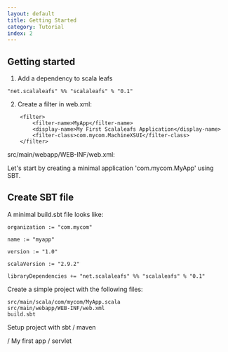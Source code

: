 ```yaml
---
layout: default
title: Getting Started
category: Tutorial
index: 2
---
```


## Getting started

1. Add a dependency to scala leafs

```
"net.scalaleafs" %% "scalaleafs" % "0.1"
```

2. Create a filter in web.xml:
```
    <filter>
        <filter-name>MyApp</filter-name>
        <display-name>My First Scalaleafs Application</display-name>
        <filter-class>com.mycom.MachineXSUI</filter-class>
    </filter>
```
src/main/webapp/WEB-INF/web.xml:


Let's start by creating a minimal application 'com.mycom.MyApp' using SBT.

## Create SBT file

A minimal build.sbt file looks like:

```
organization := "com.mycom"

name := "myapp"

version := "1.0"

scalaVersion := "2.9.2"

libraryDependencies += "net.scalaleafs" %% "scalaleafs" % "0.1"
```

Create a simple project with the following files:

    src/main/scala/com/mycom/MyApp.scala
    src/main/webapp/WEB-INF/web.xml
    build.sbt

Setup project with sbt / maven

/ My first app / servlet